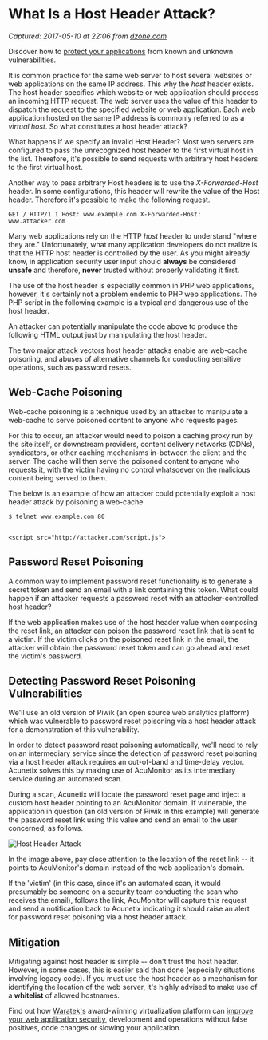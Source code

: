 # What Is a Host Header Attack?

_Captured: 2017-05-10 at 22:06 from [dzone.com](https://dzone.com/articles/what-is-a-host-header-attack?edition=298048&utm_source=Daily%20Digest&utm_medium=email&utm_campaign=dd%202017-05-10)_

Discover how to [protect your applications](https://dzone.com/go?i=176121&u=http%3A%2F%2Fwww.waratek.com%2Fsolutions%2Fzero-day-defense%2F%3Futm_source%3DDZone%26utm_campaign%3Dba%26utm_medium%3Dprerolltextad%26utm_content%3Dzeroday) from known and unknown vulnerabilities.

It is common practice for the same web server to host several websites or web applications on the same IP address. This why the _host_ header exists. The host header specifies which website or web application should process an incoming HTTP request. The web server uses the value of this header to dispatch the request to the specified website or web application. Each web application hosted on the same IP address is commonly referred to as a _virtual host_. So what constitutes a host header attack?

What happens if we specify an invalid Host Header? Most web servers are configured to pass the unrecognized host header to the first virtual host in the list. Therefore, it's possible to send requests with arbitrary host headers to the first virtual host.

Another way to pass arbitrary Host headers is to use the _X-Forwarded-Host_ header. In some configurations, this header will rewrite the value of the Host header. Therefore it's possible to make the following request.
    
    
    GET / HTTP/1.1 Host: www.example.com X-Forwarded-Host: www.attacker.com

Many web applications rely on the HTTP _host_ header to understand "where they are." Unfortunately, what many application developers do not realize is that the HTTP host header is controlled by the user. As you might already know, in application security user input should **always** be considered **unsafe** and therefore, **never** trusted without properly validating it first.

The use of the host header is especially common in PHP web applications, however, it's certainly not a problem endemic to PHP web applications. The PHP script in the following example is a typical and dangerous use of the host header.

An attacker can potentially manipulate the code above to produce the following HTML output just by manipulating the host header.

The two major attack vectors host header attacks enable are web-cache poisoning, and abuses of alternative channels for conducting sensitive operations, such as password resets.

## Web-Cache Poisoning

Web-cache poisoning is a technique used by an attacker to manipulate a web-cache to serve poisoned content to anyone who requests pages.

For this to occur, an attacker would need to poison a caching proxy run by the site itself, or downstream providers, content delivery networks (CDNs), syndicators, or other caching mechanisms in-between the client and the server. The cache will then serve the poisoned content to anyone who requests it, with the victim having no control whatsoever on the malicious content being served to them.

The below is an example of how an attacker could potentially exploit a host header attack by poisoning a web-cache.
    
    
    $ telnet www.example.com 80
    
    
    <script src="http://attacker.com/script.js">

## Password Reset Poisoning

A common way to implement password reset functionality is to generate a secret token and send an email with a link containing this token. What could happen if an attacker requests a password reset with an attacker-controlled host header?

If the web application makes use of the host header value when composing the reset link, an attacker can poison the password reset link that is sent to a victim. If the victim clicks on the poisoned reset link in the email, the attacker will obtain the password reset token and can go ahead and reset the victim's password.

## Detecting Password Reset Poisoning Vulnerabilities

We'll use an old version of Piwik (an open source web analytics platform) which was vulnerable to password reset poisoning via a host header attack for a demonstration of this vulnerability.

In order to detect password reset poisoning automatically, we'll need to rely on an intermediary service since the detection of password reset poisoning via a host header attack requires an out-of-band and time-delay vector. Acunetix solves this by making use of AcuMonitor as its intermediary service during an automated scan.

During a scan, Acunetix will locate the password reset page and inject a custom host header pointing to an AcuMonitor domain. If vulnerable, the application in question (an old version of Piwik in this example) will generate the password reset link using this value and send an email to the user concerned, as follows.

![Host Header Attack](https://www.acunetix.com/wp-content/uploads/2013/08/host-header-attack.png)

In the image above, pay close attention to the location of the reset link -- it points to AcuMonitor's domain instead of the web application's domain.

If the 'victim' (in this case, since it's an automated scan, it would presumably be someone on a security team conducting the scan who receives the email), follows the link, AcuMonitor will capture this request and send a notification back to Acunetix indicating it should raise an alert for password reset poisoning via a host header attack.

## Mitigation

Mitigating against host header is simple -- don't trust the host header. However, in some cases, this is easier said than done (especially situations involving legacy code). If you must use the host header as a mechanism for identifying the location of the web server, it's highly advised to make use of a **whitelist** of allowed hostnames.

Find out how [Waratek's](https://dzone.com/go?i=176122&u=http%3A%2F%2Fwww.waratek.com%2Fsolutions%2Fapplication-protection%2F%3Futm_source%3DDZone%26utm_campaign%3Dba%26utm_medium%3Dpostrolltextad%26utm_content%3Dappprotect) award-winning virtualization platform can [improve your web application security](https://dzone.com/go?i=176122&u=http%3A%2F%2Fwww.waratek.com%2Fsolutions%2Fapplication-protection%2F%3Futm_source%3DDZone%26utm_campaign%3Dba%26utm_medium%3Dpostrolltextad%26utm_content%3Dappprotect), development and operations without false positives, code changes or slowing your application.
